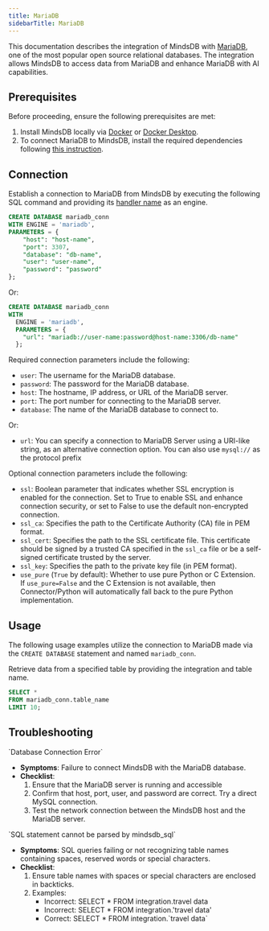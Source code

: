 ```yaml
---
title: MariaDB
sidebarTitle: MariaDB
---
```


This documentation describes the integration of MindsDB with [MariaDB](https://mariadb.org/), one of the most popular open source relational databases.
The integration allows MindsDB to access data from MariaDB and enhance MariaDB with AI capabilities.

## Prerequisites

Before proceeding, ensure the following prerequisites are met:

1. Install MindsDB locally via [Docker](https://docs.mindsdb.com/setup/self-hosted/docker) or [Docker Desktop](https://docs.mindsdb.com/setup/self-hosted/docker-desktop).
2. To connect MariaDB to MindsDB, install the required dependencies following [this instruction](https://docs.mindsdb.com/setup/self-hosted/docker#install-dependencies).

## Connection

Establish a connection to MariaDB from MindsDB by executing the following SQL command and providing its [handler name](https://github.com/mindsdb/mindsdb/tree/main/mindsdb/integrations/handlers/mariadb_handler) as an engine.

```sql
CREATE DATABASE mariadb_conn
WITH ENGINE = 'mariadb', 
PARAMETERS = {
    "host": "host-name",
    "port": 3307,
    "database": "db-name",
    "user": "user-name",
    "password": "password"
};
```

Or:

```sql
CREATE DATABASE mariadb_conn
WITH
  ENGINE = 'mariadb',
  PARAMETERS = {
    "url": "mariadb://user-name:password@host-name:3306/db-name"
  };
```

Required connection parameters include the following:

*    `user`: The username for the MariaDB database.
*    `password`: The password for the MariaDB database.
*    `host`: The hostname, IP address, or URL of the MariaDB server.
*    `port`: The port number for connecting to the MariaDB server.
*    `database`: The name of the MariaDB database to connect to.

Or:

*    `url`: You can specify a connection to MariaDB Server using a URI-like string, as an alternative connection option. You can also use `mysql://` as the protocol prefix

Optional connection parameters include the following:

 * `ssl`: Boolean parameter that indicates whether SSL encryption is enabled for the connection. Set to True to enable SSL and enhance connection security, or set to False to use the default non-encrypted connection. 
 * `ssl_ca`: Specifies the path to the Certificate Authority (CA) file in PEM format. 
 * `ssl_cert`: Specifies the path to the SSL certificate file. This certificate should be signed by a trusted CA specified in the `ssl_ca` file or be a self-signed certificate trusted by the server.
 * `ssl_key`: Specifies the path to the private key file (in PEM format).
 * `use_pure` (`True` by default): Whether to use pure Python or C Extension. If `use_pure=False` and the C Extension is not available, then Connector/Python will automatically fall back to the pure Python implementation.

## Usage

The following usage examples utilize the connection to MariaDB made via the `CREATE DATABASE` statement and named `mariadb_conn`.

Retrieve data from a specified table by providing the integration and table name.

```sql
SELECT *
FROM mariadb_conn.table_name
LIMIT 10;
```

## Troubleshooting

<Warning>
`Database Connection Error`

* **Symptoms**: Failure to connect MindsDB with the MariaDB database.
* **Checklist**:
    1. Ensure that the MariaDB server is running and accessible
    2. Confirm that host, port, user, and password are correct. Try a direct MySQL connection.
    3. Test the network connection between the MindsDB host and the MariaDB server.
</Warning>

<Warning>
`SQL statement cannot be parsed by mindsdb_sql`

* **Symptoms**: SQL queries failing or not recognizing table names containing spaces, reserved words or special characters.
* **Checklist**:
    1. Ensure table names with spaces or special characters are enclosed in backticks.
    2. Examples:
        * Incorrect: SELECT * FROM integration.travel data
        * Incorrect: SELECT * FROM integration.'travel data'
        * Correct: SELECT * FROM integration.\`travel data\`
</Warning>
